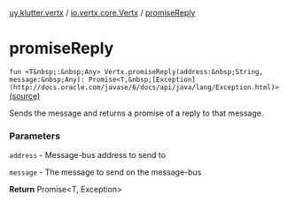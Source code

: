 [uy.klutter.vertx](../index.md) / [io.vertx.core.Vertx](index.md) / [promiseReply](.)


# promiseReply
`fun <T&nbsp;:&nbsp;Any> Vertx.promiseReply(address:&nbsp;String, message:&nbsp;Any): Promise<T,&nbsp;[Exception](http://docs.oracle.com/javase/6/docs/api/java/lang/Exception.html)>` [(source)](https://github.com/kohesive/klutter/blob/master/vertx3-jdk8/src/main/kotlin/uy/klutter/vertx/Vertx.kt#L266)

Sends the message and returns a promise of a reply to that message.

### Parameters
`address` - Message-bus address to send to

`message` - The message to send on the message-bus

**Return**
Promise&lt;T, Exception&gt;


